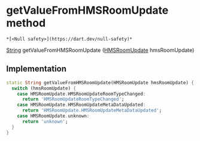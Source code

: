 


# getValueFromHMSRoomUpdate method




    *[<Null safety>](https://dart.dev/null-safety)*




[String](https://api.flutter.dev/flutter/dart-core/String-class.html) getValueFromHMSRoomUpdate
([HMSRoomUpdate](../../hmssdk_flutter/HMSRoomUpdate-class.md) hmsRoomUpdate)








## Implementation

```dart
static String getValueFromHMSRoomUpdate(HMSRoomUpdate hmsRoomUpdate) {
  switch (hmsRoomUpdate) {
    case HMSRoomUpdate.HMSRoomUpdateRoomTypeChanged:
      return 'HMSRoomUpdateRoomTypeChanged';
    case HMSRoomUpdate.HMSRoomUpdateMetaDataUpdated:
      return 'HMSRoomUpdate.HMSRoomUpdateMetaDataUpdated';
    case HMSRoomUpdate.unknown:
      return 'unknown';
  }
}
```







